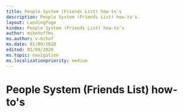 ```yaml
---
title: People System (Friends List) how-to's
description: People System (Friends List) how-to's.
layout: LandingPage
kindex: People System (Friends List) how-to's
author: mikehoffms
ms.author: v-mihof
ms.date: 01/09/2020
edited: 01/09/2020
ms.topic: navigation
ms.localizationpriority: medium
---
```


# People System (Friends List) how-to's


<!-- 
### In this section

| Article | Description |
|---------|-------------|
| [__](__) | __ |
| [__](__) | __ |
| [__](__) | __ |
-->

